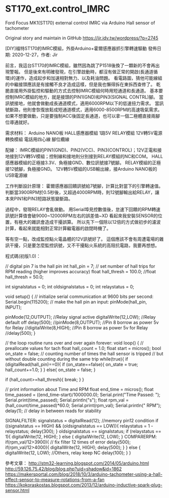 # ST170_ext.control_IMRC
Ford Focus MK1(ST170) external control IMRC via Arduino Hall sensor of tachometer

Original story and maintain in GitHub
https://jir.idv.tw/wordpress/?p=2745

[DIY]福特ST170的IMRC模組，外掛Arduino+霍爾感應器抓引擎轉速驅動
發佈日期: 2020-12-27，作者: Jir


前言，我這台ST170的IMRC模組，雖然因為跳了P1518後換了一顆新的不會再出現警報。
但是後來有明確發現，在引擎啟動時，都沒有做正常的開啟(長通道循環)的運作，造成起步和加速相對無力、以及耗油問題。
看電路圖，猜他可能線組的中繼接頭應該是有接觸不良才造成這樣，但是我也懶得拆在東拆西查修了。
乾脆直接用外掛監控和驅動的方式去控制IMRC模組何時用短通道和長通道。
基本要控制IMRC模組的地方，就是接頭的PIN1(GND)和PIN3(SIGNAL CONTRL)腳。
當訊號接地，他就會做動成長通道模式，適用6000RPM以下的低速扭力需求。
當訊號斷路，他則會恢復放鬆成短通道模式，適用6000-8500RPM的高速吸氣需求。
如果不想要做動，只是要強制ACC後固定長通道，也可以拿一個二極體直接兩腳位導通就好。




需求材料：
Arduino NANO板
HALL感應器模組
1路5V RELAY模組
12V轉5V電源轉換模組
電話用四心線
腳位纜線

配線：
IMRC模組的PIN1(GND)、PIN2(VCC)、PIN3(CONTROL)；12V正電和接地接到12V轉5V模組；控制線和接地則分別接到RELAY模組的NC和COM。
HALL感應器模組的正極接3.3V、負極接GND、數位訊號接7號腳。
RELAY模組的正極接12號腳，負極接GND。
12V轉5V模組的USB輸出線，接Arduino NANO板的USB電源線






工作判斷設計原理：
霍爾感應器回饋訊號給7號腳，計算比對當下的引擎轉速值。
判斷當3900RPM於0.5秒後，又超過4000RPM時，則12號腳輸出給RELAY，讓本來PIN1和PIN3短路狀態變斷路。

過程中，發現RELAY會亂做動。
用Serial埠見控數值後，怠速下回饋的RPM轉速訊號計算值會破9000~12000RPM左右的誤差值~XD
看起來我安裝SENSOR的位置，有極大的雜訊會造成干擾誤算。
所以先下一個除以12倍的方式做初步的濾波計算，看起來就能相對正常計算繼電器的啟閉時機了。

等有空一點，改成監控點火電晶體的12V訊號好了。
這個應該不會有周遭電場的雜訊干擾，只是要怎麼監控訊號，又不干擾點火系統的高阻抗電路，我要再想想。

程式碼(初版1.0)：

// digital pin 7 is the hall pin
int hall_pin = 7;
// set number of hall trips for RPM reading (higher improves accuracy)
float hall_thresh = 100.0;
//float hall_thresh = 50.0;

int signalstatus = 0;
int oldsignalstatus = 0;
int relaystatus = 0;

void setup() {
// initialize serial communication at 9600 bits per second:
Serial.begin(115200);
// make the hall pin an input:
pinMode(hall_pin, INPUT);

pinMode(12,OUTPUT); //Relay signal active
digitalWrite(12,LOW); //Relay default off
delay(500);
//pinMode(8,OUTPUT); //Pin 8 borrow as power 5v for Relay
//digitalWrite(8,HIGH); //Pin 8 borrow as power 5v for Relay
//delay(500);
}

// the loop routine runs over and over again forever:
void loop() {
// preallocate values for tach
float hall_count = 1.0;
float start = micros();
bool on_state = false;
// counting number of times the hall sensor is tripped
// but without double counting during the same trip
while(true){
if (digitalRead(hall_pin)==0){
if (on_state==false){
on_state = true;
hall_count+=1.0;
}
} else{
on_state = false;
}

if (hall_count>=hall_thresh){
break;
}
}

// print information about Time and RPM
float end_time = micros();
float time_passed = ((end_time-start)/1000000.0);
Serial.print("Time Passed: ");
Serial.print(time_passed);
Serial.println("s");
float rpm_val = (hall_count/time_passed)*60.0;
Serial.print(rpm_val);
Serial.println(" RPM");
delay(1); // delay in between reads for stability

SIGNALFILTER:
signalstatus = digitalRead(12); //memory pin12 condition
if ((signalstatus == HIGH) && (oldsignalstatus == LOW)){
relaystatus = 1 - relaystatus;
delay(300);
}
oldsignalstatus == signalstatus;
if (relaystatus == 1){
digitalWrite(12, HIGH);
}
else {
digitalWrite(12, LOW);
}
COMPARERPM:
if(rpm_val/12>3900){ // fix filter 12 times of error
delay(500);
if(rpm_val/12>4000){
digitalWrite(12, HIGH);
delay(500);
}
} else {
digitalWrite(12, LOW); //Others, relay keep NC
delay(100);
}
}

參考文章：
http://stm32-learning.blogspot.com/2014/05/arduino.html
http://59.126.75.42/blog/blog.php?uid=shadow&id=1862
https://makersportal.com/blog/2018/10/3/arduino-tachometer-using-a-hall-effect-sensor-to-measure-rotations-from-a-fan
https://kokoraskostas.blogspot.com/2013/12/arduino-inductive-spark-plug-sensor.html

